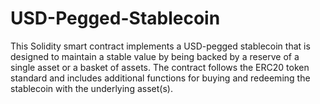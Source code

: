 # USD-Pegged-Stablecoin
This Solidity smart contract implements a USD-pegged stablecoin that is designed to maintain a stable value by being backed by a reserve of a single asset or a basket of assets. The contract follows the ERC20 token standard and includes additional functions for buying and redeeming the stablecoin with the underlying asset(s).
